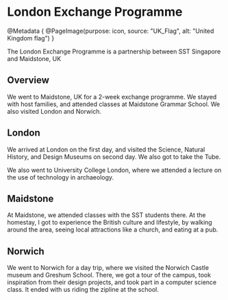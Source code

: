 # London Exchange Programme

@Metadata {
    @PageImage(purpose: icon, source: "UK_Flag", alt: "United Kingdom flag")
}

The London Exchange Programme is a partnership between SST Singapore and Maidstone, UK

## Overview

We went to Maidstone, UK for a 2-week exchange programme. We stayed with host families, and attended classes at Maidstone 
Grammar School. We also visited London and Norwich.

## London
We arrived at London on the first day, and visited the Science, Natural History, and Design Museums on second day. We also
got to take the Tube.

We also went to University College London, where we attended a lecture on the use of technology in archaeology.

## Maidstone
At Maidstone, we attended classes with the SST students there. At the homestay, I got to experience the British culture and
lifestyle, by walking around the area, seeing local attractions like a church, and eating at a pub.

## Norwich
We went to Norwich for a day trip, where we visited the Norwich Castle museum and Greshum School. There, we got a tour of
the campus, took inspiration from their design projects, and took part in a computer science class. It ended with us riding
the zipline at the school.